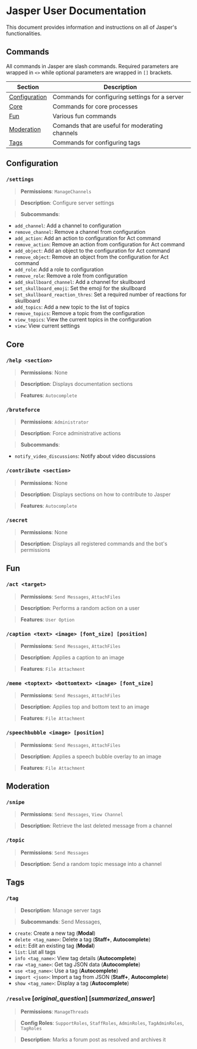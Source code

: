 # Jasper User Documentation

This document provides information and instructions on all of Jasper's functionalities.

## Commands

All commands in Jasper are slash commands. Required parameters are wrapped in `<>` while optional parameters are wrapped in `[]` brackets.

| Section | Description |
| --- | --- |
| [Configuration](#configuration) | Commands for configuring settings for a server |
| [Core](#core) | Commands for core processes |
| [Fun](#fun) | Various fun commands |
| [Moderation](#moderation) | Comands that are useful for moderating channels |
| [Tags](#tags) | Commands for configuring tags |

## Configuration
### `/settings`

> **Permissions**: `ManageChannels`

> **Description**: Configure server settings

> **Subcommands**:

- `add_channel`: Add a channel to configuration
- `remove_channel`: Remove a channel from configuration
- `add_action`: Add an action to configuration for Act command
- `remove_action`: Remove an action from configuration for Act command
- `add_object`: Add an object to the configuration for Act command
- `remove_object`: Remove an object from the configuration for Act command
- `add_role`: Add a role to configuration
- `remove_role`: Remove a role from configuration
- `add_skullboard_channel`: Add a channel for skullboard
- `set_skullboard_emoji`: Set the emoji for the skullboard
- `set_skullboard_reaction_thres`: Set a required number of reactions for skullboard
- `add_topics`: Add a new topic to the list of topics
- `remove_topics`: Remove a topic from the configuration
- `view_topics`: View the current topics in the configuration
- `view`: View current settings

## Core

### `/help <section>`

> **Permissions**: None

> **Description**: Displays documentation sections

> **Features**: `Autocomplete`

### `/bruteforce`

> **Permissions**: `Administrator`

> **Description**: Force administrative actions

> **Subcommands**:

- `notify_video_discussions`: Notify about video discussions

### `/contribute <section>`
> **Permissions**: None

> **Description**: Displays sections on how to contribute to Jasper

> **Features**: `Autocomplete`

### `/secret`

> **Permissions**: None

> **Description**: Displays all registered commands and the bot's permissions

## Fun

### `/act <target>`

> **Permissions**: `Send Messages`, `AttachFiles`

> **Description**: Performs a random action on a user

> **Features**: `User Option`

### `/caption <text> <image> [font_size] [position]`

> **Permissions**: `Send Messages`, `AttachFiles`

> **Description**: Applies a caption to an image

> **Features**: `File Attachment`

### `/meme <toptext> <bottomtext> <image> [font_size]`

> **Permissions**: `Send Messages`, `AttachFiles`

> **Description**: Applies top and bottom text to an image

> **Features**: `File Attachment`

### `/speechbubble <image> [position]`

> **Permissions**: `Send Messages`, `AttachFiles`

> **Description**: Applies a speech bubble overlay to an image

> **Features**: `File Attachment`

## Moderation

### `/snipe`

> **Permissions**: `Send Messages`, `View Channel`

> **Description**: Retrieve the last deleted message from a channel

### `/topic`

> **Permissions**: `Send Messages`

> **Description**: Send a random topic message into a channel

## Tags

### `/tag`

> **Description**: Manage server tags

> **Subcommands**: Send Messages,

- `create`: Create a new tag (**Modal**)
- `delete <tag_name>`: Delete a tag (**Staff+**, **Autocomplete**)
- `edit`: Edit an existing tag (**Modal**)
- `list`: List all tags
- `info <tag_name>`: View tag details (**Autocomplete**)
- `raw <tag_name>`: Get tag JSON data (**Autocomplete**)
- `use <tag_name>`: Use a tag (**Autocomplete**)
- `import <json>`: Import a tag from JSON (**Staff+**, **Autocomplete**)
- `show <tag_name>`: Display a tag (**Autocomplete**)

### `/resolve` [*original_question*] [*summarized_answer*]

> **Permissions**: `ManageThreads`

> **Config Roles**: `SupportRoles`, `StaffRoles`, `AdminRoles`, `TagAdminRoles`, `TagRoles`

> **Description**: Marks a forum post as resolved and archives it
